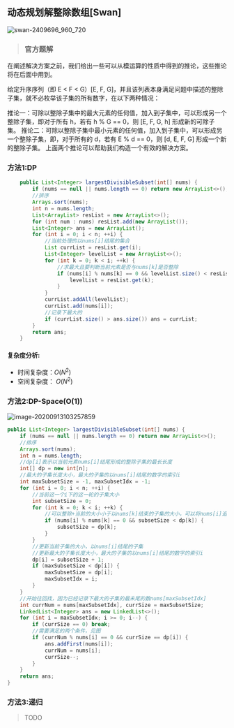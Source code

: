 ## 动态规划解整除数组[Swan]

![swan-2409696_960_720](D:\Dev\SrcCode\geek-algorithm-leetcode\src\main\leetcode_manuscripts\dp\un-classify\动态规划解整除数组[Swan].assets\swan-2409696_960_720.jpg)

> ### 官方题解

在阐述解决方案之前，我们给出一些可以从模运算的性质中得到的推论，这些推论将在后面中用到。

给定升序序列（即 E < F < G）[E, F, G]，并且该列表本身满足问题中描述的整除子集，就不必枚举该子集的所有数字，在以下两种情况：

推论一：可除以整除子集中的最大元素的任何值，加入到子集中，可以形成另一个整除子集，即对于所有 h，若有 h % G == 0，则 [E, F, G, h] 形成新的可除子集。
推论二：可除以整除子集中最小元素的任何值，加入到子集中，可以形成另一个整除子集，即，对于所有的 d，若有 E % d == 0，则 [d, E, F, G] 形成一个新的整除子集。
上面两个推论可以帮助我们构造一个有效的解决方案。

### 方法1:DP

```java
    public List<Integer> largestDivisibleSubset(int[] nums) {
        if (nums == null || nums.length == 0) return new ArrayList<>();
        //排序
        Arrays.sort(nums);
        int n = nums.length;
        List<ArrayList> resList = new ArrayList<>();
        for (int num : nums) resList.add(new ArrayList());
        List<Integer> ans = new ArrayList();
        for (int i = 0; i < n; ++i) {
            //当前处理的以nums[i]结尾的集合
            List currList = resList.get(i);
            List<Integer> levelList = new ArrayList<>();
            for (int k = 0; k < i; ++k) {
                //求最大且要判断当前元素是否与nums[k]是否整除
                if (nums[i] % nums[k] == 0 && levelList.size() < resList.get(k).size()) {
                    levelList = resList.get(k);
                }
            }
            currList.addAll(levelList);
            currList.add(nums[i]);
            //记录下最大的
            if (currList.size() > ans.size()) ans = currList;
        }
        return ans;
    }
```

#### 复杂度分析:

- 时间复杂度：$O(N^2)$
- 空间复杂度： $O(N^2)$

### 方法2:DP-Space(O(1))

![image-20200913103257859](D:\Dev\SrcCode\geek-algorithm-leetcode\src\main\leetcode_manuscripts\dp\un-classify\动态规划解整除数组[Swan].assets\image-20200913103257859.png)

```java
public List<Integer> largestDivisibleSubset(int[] nums) {
    if (nums == null || nums.length == 0) return new ArrayList<>();
    //排序
    Arrays.sort(nums);
    int n = nums.length;
    //dp[i]表示以当前元素nums[i]结尾形成的整除子集的最长长度
    int[] dp = new int[n];
    //最大的子集长度大小，最大的子集的以nums[i]结尾的数字的索引i
    int maxSubsetSize = -1, maxSubsetIdx = -1;
    for (int i = 0; i < n; ++i) {
        //当前这一个i下的这一轮的子集大小
        int subsetSize = 0;
        for (int k = 0; k < i; ++k) {
            //可以整除+当前的大小小于以nums[k]结束的子集的大小，可以将nums[i]追加到子集中
            if (nums[i] % nums[k] == 0 && subsetSize < dp[k]) {
                subsetSize = dp[k];
            }
        }
        //更新当前子集的大小，以nums[i]结尾的子集
        //更新最大的子集长度大小，最大的子集的以nums[i]结尾的数字的索引i
        dp[i] = subsetSize + 1;
        if (maxSubsetSize < dp[i]) {
            maxSubsetSize = dp[i];
            maxSubsetIdx = i;
        }
    }
    //开始往回找，因为已经记录下最大的子集的最末尾的数nums[maxSubsetIdx]
    int currNum = nums[maxSubsetIdx], currSize = maxSubsetSize;
    LinkedList<Integer> ans = new LinkedList<>();
    for (int i = maxSubsetIdx; i >= 0; i--) {
        if (currSize == 0) break;
        //需要满足的两个条件，见图
        if (currNum % nums[i] == 0 && currSize == dp[i]) {
            ans.addFirst(nums[i]);
            currNum = nums[i];
            currSize--;
        }
    }
    return ans;
}
```

### 方法3:递归

> TODO
